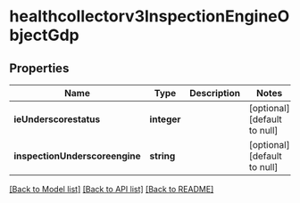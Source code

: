 # healthcollectorv3InspectionEngineObjectGdp

## Properties
Name | Type | Description | Notes
------------ | ------------- | ------------- | -------------
**ieUnderscorestatus** | **integer** |  | [optional] [default to null]
**inspectionUnderscoreengine** | **string** |  | [optional] [default to null]

[[Back to Model list]](../README.md#documentation-for-models) [[Back to API list]](../README.md#documentation-for-api-endpoints) [[Back to README]](../README.md)


